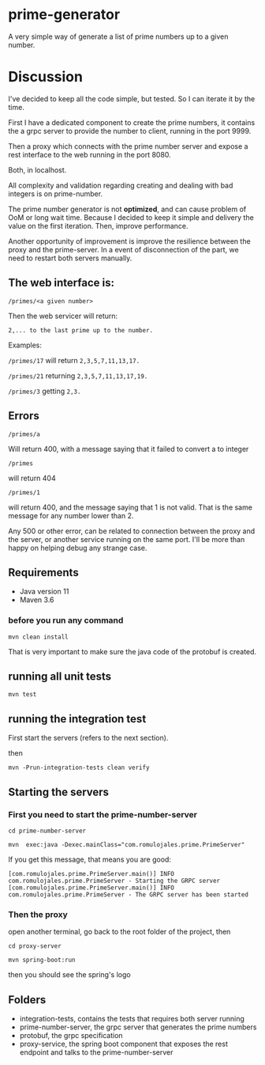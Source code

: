 # prime-generator

A very simple way of generate a list of prime numbers up to a given number. 

# Discussion

I've decided to keep all the code simple, but tested. 
So I can iterate it by the time.

First I have a dedicated component to create the prime numbers, it contains the
a grpc server to provide the number to client, running in the port 9999. 

Then a proxy which connects with the prime number server and expose a rest interface to the web running in the 
port 8080.

Both, in localhost.

All complexity and validation regarding creating and dealing with bad integers is on prime-number. 

The prime number generator is not **optimized**, and can cause problem of OoM or long wait time.
Because I decided to keep it simple and delivery the value on the first iteration. Then, improve performance.

Another opportunity of improvement is improve the resilience between the proxy and the prime-server. In a
event of disconnection of the part, we need to restart both servers manually.


## The web interface is:

`/primes/<a given number>`

Then the web servicer will return:

`2,... to the last prime up to the number.`

Examples:

`/primes/17` will return `2,3,5,7,11,13,17.`

`/primes/21` returning  `2,3,5,7,11,13,17,19.`

`/primes/3` getting `2,3.`

## Errors

`/primes/a`

Will return 400, with a message saying that it failed to convert a to integer 

`/primes`

will return 404

`/primes/1`

will return 400, and the message saying that 1 is not valid. That is the same message for any number lower than 2.

Any 500 or other error, can be related to connection between the proxy and the server, or another service 
running on the same port. I'll be more than happy on helping debug any strange case. 


## Requirements

* Java version 11
* Maven 3.6

### before you run any command

`mvn clean install`

That is very important to make sure the java code of the protobuf is created. 

## running all unit tests

`mvn test`

## running the integration test

First start the servers (refers to the next section).

then 

`mvn -Prun-integration-tests clean verify` 

## Starting the servers

### First you need to start the prime-number-server

`cd prime-number-server`

`mvn  exec:java -Dexec.mainClass="com.romulojales.prime.PrimeServer" `

If you get this message, that means you are good:

```
[com.romulojales.prime.PrimeServer.main()] INFO com.romulojales.prime.PrimeServer - Starting the GRPC server
[com.romulojales.prime.PrimeServer.main()] INFO com.romulojales.prime.PrimeServer - The GRPC server has been started
```

### Then the proxy

open another terminal, go back to the root folder of the project, then 

`cd proxy-server`

`mvn spring-boot:run`

then you should see the spring's logo

## Folders

* integration-tests, contains the tests that requires both server running
* prime-number-server, the grpc server that generates the prime numbers
* protobuf, the grpc specification
* proxy-service, the spring boot component that exposes the rest endpoint and talks to the prime-number-server
